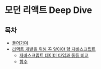 # 모던 리액트 Deep Dive

## 목차

- [들어가며](정리/들어가며.md)
- [리액트 개발을 위해 꼭 알아야 할 자바스크립트](정리/Ch%2001.%20리액트%20개발을%20위해%20꼭%20알아야%20할%20자바스크립트.md)
  - [자바스크립트 데이터 타입과 동등 비교](정리/Ch%2001.%20리액트%20개발을%20위해%20꼭%20알아야%20할%20자바스크립트.md#자바스크립트-데이터-타입과-동등-비교)
  - [함수](정리/Ch%2001.%20리액트%20개발을%20위해%20꼭%20알아야%20할%20자바스크립트.md#함수)
